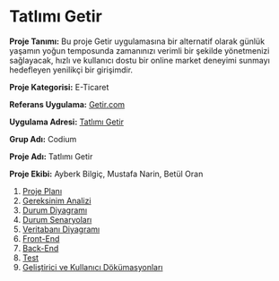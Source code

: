 # Tatlımı Getir
 **Proje Tanımı:** Bu proje Getir uygulamasına bir alternatif olarak günlük yaşamın yoğun temposunda zamanınızı verimli bir şekilde yönetmenizi sağlayacak, hızlı ve kullanıcı dostu bir online market deneyimi sunmayı hedefleyen yenilikçi bir girişimdir. 

**Proje Kategorisi:** E-Ticaret

**Referans Uygulama:** [Getir.com](https://getir.com)

**Uygulama Adresi:** [Tatlımı Getir](https://github.com/lewisVailed/TatlimiGetir.git)

**Grup Adı:** Codium

**Proje Adı:** Tatlımı Getir

**Proje Ekibi:** Ayberk Bilgiç, Mustafa Narin, Betül Oran


1. [Proje Planı](https://github.com/lewisVailed/TatlimiGetir/blob/main/projeplani.md)
2. [Gereksinim Analizi](https://github.com/lewisVailed/TatlimiGetir/blob/main/gereksinimanalizi.md)
3. [Durum Diyagramı](https://github.com/lewisVailed/TatlimiGetir/blob/main/durumdiyagrami.md)
4. [Durum Senaryoları](https://github.com/lewisVailed/TatlimiGetir/blob/main/durumsenaryolari.md)
5. [Veritabanı Diyagramı](https://github.com/lewisVailed/TatlimiGetir/blob/main/veritabanidiyagrami.md)
6. [Front-End](https://github.com/lewisVailed/TatlimiGetir/blob/main/front-end.md)
7. [Back-End](#baslik-3)
8. [Test](#baslik-3)
9. [Geliştirici ve Kullanıcı Dökümasyonları](#baslik-3)

 


